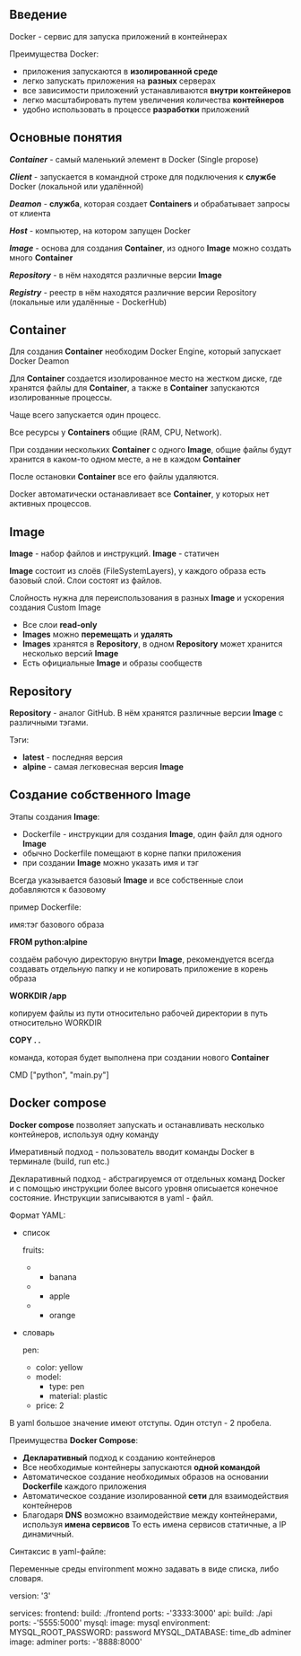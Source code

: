 ## Введение ##
Docker - сервис для запуска приложений в контейнерах

Преимущества Docker:
- приложения запускаются в **изолированной среде**
- легко запускать приложения на **разных** серверах 
- все зависимости приложений устанавливаются **внутри контейнеров**
- легко масштабировать путем увеличения количества **контейнеров**
- удобно использовать в процессе **разработки** приложений

## Основные понятия ##
_**Container**_ - самый маленький элемент в Docker (Single propose)

_**Client**_ - запускается в командной строке для подключения к **службе** Docker (локальной или удалённой)

_**Deamon**_ - **служба**, которая создает **Containers** и обрабатывает запросы от клиента

_**Host**_ - компьютер, на котором запущен Docker

_**Image**_ - основа для создания **Container**, из одного **Image** можно создать много **Container**

_**Repository**_ - в нём находятся различные версии **Image**

_**Registry**_ - реестр в нём находятся различние версии Repository (локальные или удалённые - DockerHub)

## Container ##

Для создания **Container** необходим Docker Engine, который запускает Docker Deamon

Для **Container** создается изолированное место на жестком диске, где хранятся файлы для **Container**, 
а также в **Container** запускаются изолированные процессы.

Чаще всего запускается один процесс.

Все ресурсы у **Containers** общие (RAM, CPU, Network).

При создании нескольких **Container** с одного **Image**, общие файлы будут хранится в каком-то одном месте,
а не в каждом **Container**

После остановки **Container** все его файлы удаляются.

Docker автоматически останавливает все **Container**, у которых нет активных процессов.

## Image ##

**Image** - набор файлов и инструкций. **Image** - статичен

**Image** состоит из слоёв (FileSystemLayers), у каждого образа есть базовый слой.
Слои состоят из файлов.

Слойность нужна для переиспользования в разных **Image** и ускорения создания Custom Image

- Все слои **read-only**
- **Images** можно **перемещать** и **удалять**
- **Images** хранятся в **Repository**, в одном **Repository** может хранится несколько версий **Image**
- Есть официальные **Image** и образы сообществ

## Repository ##

**Repository** - аналог GitHub. В нём хранятся различные версии **Image** с различными тэгами.

Тэги:
- **latest** - последняя версия
- **alpine** - самая легковесная версия **Image**

## Создание собственного Image ##

Этапы создания **Image**:
- Dockerfile - инструкции для создания **Image**, один файл для одного **Image**
- обычно Dockerfile помещают в корне папки приложения
- при создании **Image** можно указать имя и тэг

Всегда указывается базовый **Image** и все собственные слои добавляются к базовому

пример Dockerfile:

имя:тэг базового образа

**FROM python:alpine**

создаём рабочую директорую внутри **Image**, рекомендуется всегда создавать 
отдельную папку и не копировать приложение в корень образа


**WORKDIR /app**


копируем файлы из пути относительно рабочей директории в путь относительно WORKDIR

**COPY . .**


команда, которая будет выполнена при создании нового **Container**

CMD ["python", "main.py"] 

## Docker compose ##

**Docker compose** позволяет запускать и останавливать несколько контейнеров, используя одну команду

Имеративный подход - пользователь вводит команды Docker в терминале (build, run etc.)

Декларативный подход - абстрагируемся от отдельных команд Docker и с помощью инструкции более высого уровня описыается конечное состояние.
Инструкции записываются в yaml - файл.

Формат YAML:
- список

  fruits:
  - - banana
  - - apple
  - - orange

- словарь

  pen:
    - color: yellow
    - model:
      - type: pen
      - material: plastic
    - price: 2

В yaml большое значение имеют отступы. Один отступ - 2 пробела.

Преимущества **Docker Compose**:
- **Декларативный** подход к созданию контейнеров
- Все необходимые контейнеры запускаются **одной командой**
- Автоматическое создание необходимых образов на основании **Dockerfile** каждого приложения
- Автоматическое создание изолированной **сети** для взаимодействия контейнеров
- Благодаря **DNS** возможно взаимодействие между контейнерами, используя **имена сервисов**
То есть имена сервисов статичные, а IP динамичный.

Синтаксис в yaml-файле:

Переменные среды environment можно задавать в виде списка, либо словаря.

version: '3'

services:
  frontend:
    build: ./frontend
    ports:
      -'3333:3000'
  api:
    build: ./api
    ports:
      -'5555:5000'
  mysql:
    image: mysql
    environment:
      MYSQL_ROOT_PASSWORD: password
      MYSQL_DATABASE: time_db
  adminer
    image: adminer
    ports:
      -'8888:8000'